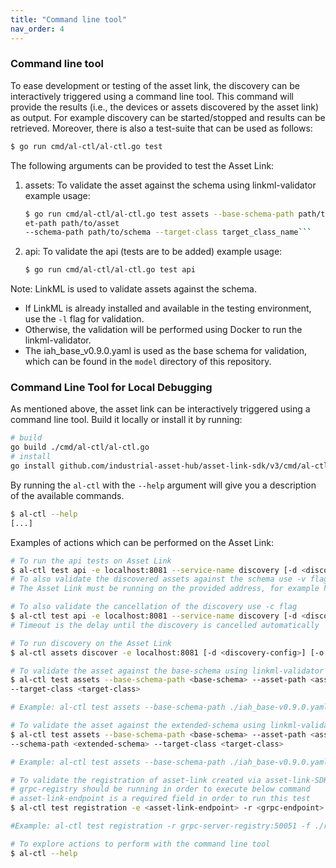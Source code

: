 ```yaml
---
title: "Command line tool"
nav_order: 4
---
```


### Command line tool

To ease development or testing of the asset link, the discovery can be interactively triggered using a command line tool. This command will provide the results (i.e., the devices or assets discovered by the asset link) as output.
For example discovery can be started/stopped and results can be retrieved.
Moreover, there is also a test-suite that can be used as follows:

```bash
$ go run cmd/al-ctl/al-ctl.go test
```

The following arguments can be provided to test the Asset Link:

1. assets: To validate the asset against the schema using linkml-validator
   example usage:

   ````bash
   $ go run cmd/al-ctl/al-ctl.go test assets --base-schema-path path/to/base/schema --ass
   et-path path/to/asset
   --schema-path path/to/schema --target-class target_class_name```
   ````

2. api: To validate the api (tests are to be added)
   example usage:

   ```bash
   $ go run cmd/al-ctl/al-ctl.go test api
   ```

Note: LinkML is used to validate assets against the schema.

- If LinkML is already installed and available in the testing environment, use the `-l` flag for validation.
- Otherwise, the validation will be performed using Docker to run the linkml-validator.
- The iah_base_v0.9.0.yaml is used as the base schema for validation, which can be found in the `model` directory of this repository.

### Command Line Tool for Local Debugging

As mentioned above, the asset link can be interactively triggered using a command line tool.
Build it locally or install it by running:

```bash
# build
go build ./cmd/al-ctl/al-ctl.go
# install
go install github.com/industrial-asset-hub/asset-link-sdk/v3/cmd/al-ctl@main
```

By running the `al-ctl` with the `--help` argument will give you a description of the available commands.

```bash
$ al-ctl --help
[...]
```

Examples of actions which can be performed on the Asset Link:

```bash
# To run the api tests on Asset Link
$ al-ctl test api -e localhost:8081 --service-name discovery [-d <discovery-config>]
# To also validate the discovered assets against the schema use -v flag
# The Asset Link must be running on the provided address, for example here: localhost:8081

# To also validate the cancellation of the discovery use -c flag
$ al-ctl test api -e localhost:8081 --service-name discovery [-d <discovery-config>] -c -n <timeout>
# Timeout is the delay until the discovery is cancelled automatically

# To run discovery on the Asset Link
$ al-ctl assets discover -e localhost:8081 [-d <discovery-config>] [-o <output-file>]

# To validate the asset against the base-schema using linkml-validator where schema file should be yaml
$ al-ctl test assets --base-schema-path <base-schema> --asset-path <asset>
--target-class <target-class>

# Example: al-ctl test assets --base-schema-path ./iah_base-v0.9.0.yaml --asset-path ./Asset-001.ld.json --target-class Asset

# To validate the asset against the extended-schema using linkml-validator where schema file should be yaml
$ al-ctl test assets --base-schema-path <base-schema> --asset-path <asset>
--schema-path <extended-schema> --target-class <target-class>

# Example: al-ctl test assets --base-schema-path ./iah_base-v0.9.0.yaml --asset-path ./SatController-001.json --schema-path ./cdm_sat.yaml --target-class SatController

# To validate the registration of asset-link created via asset-link-SDK
# grpc-registry should be running in order to execute below command
# asset-link-endpoint is a required field in order to run this test
$ al-ctl test registration -e <asset-link-endpoint> -r <grpc-endpoint> -f <registry-file-path>

#Example: al-ctl test registration -r grpc-server-registry:50051 -f ./registry.json

# To explore actions to perform with the command line tool
$ al-ctl --help
```
